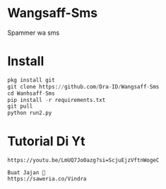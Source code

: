 # Wangsaff-Sms
Spammer wa sms

# Install 
```python
pkg install git
git clone https://github.com/Dra-ID/Wangsaff-Sms
cd Wanhsaff-Sms
pip install -r requirements.txt
git pull
python run2.py
```
# Tutorial Di Yt
```
https://youtu.be/LmUQ7Jo0azg?si=ScjuEjzVftnWogeC
```
```
Buat Jajan 🙂
https://saweria.co/Vindra
